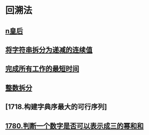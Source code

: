 # 回溯法

## [n皇后](https://leetcode-cn.com/problems/word-search/)
## [将字符串拆分为递减的连续值](https://leetcode-cn.com/problems/splitting-a-string-into-descending-consecutive-values/)
## [完成所有工作的最短时间](https://leetcode-cn.com/problems/find-minimum-time-to-finish-all-jobs/)
## [整数拆分](https://leetcode-cn.com/problems/integer-break/)
## [1718.构建字典序最大的可行序列]
## [1780.判断一个数字是否可以表示成三的幂和和](https://leetcode-cn.com/problems/check-if-number-is-a-sum-of-powers-of-three/)
